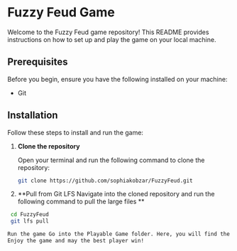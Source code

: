 # Fuzzy Feud Game

Welcome to the Fuzzy Feud game repository! This README provides instructions on how to set up and play the game on your local machine.

## Prerequisites

Before you begin, ensure you have the following installed on your machine:

- Git

## Installation

Follow these steps to install and run the game:

1. **Clone the repository**

   Open your terminal and run the following command to clone the repository:

   ```bash
   git clone https://github.com/sophiakobzar/FuzzyFeud.git
   
2. **Pull from Git LFS Navigate into the cloned repository and run the following command to pull the large files **
  ```bash
   cd FuzzyFeud
   git lfs pull

Run the game Go into the Playable Game folder. Here, you will find the application for the game. Run the application to start playing Fuzzy Feud!
Enjoy the game and may the best player win!

